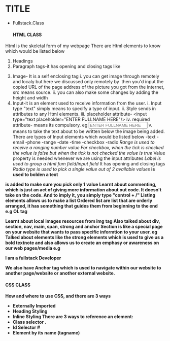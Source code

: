 # TITLE
- Fullstack.Class

  #### HTML CLASS
Html is the skeletal form of my webpage
 There are Html elements to know which would be listed below
 1. Headings <h1-h6>
 2. Paragraph tags-it has opening and closing tags like <p></p>
 3. Image- It is a self enclosing tag<img/>
 i. you can get image through remotely and localy but here we discussed only remotely
  by <img src=""> then you'd input the copied URL of the page address of the picture you got from the internet, src means source.
  ii. you can also make some changes by adding the height and width 
4. Input-it is an element used to receive information from the user.
i. Input type "text" simply means to specify a type of input.
ii. Style sends in attributes to any Html elements.
iii. placeholder attribute- <input type="text placeholder="ENTER FULLNAME HERE"/> 
iv. required attribute- means its compulsory. eg <input type="text" placeholder="ENTER FULLNAME HERE" required/>
v. <br> means to take the text about to be written below the image being added.
There are types of Input elements which would be listed below
-text -email -phone -range -date -time -checkbox -radio
*Range is used to receive a ranging number value*
*For checkbox, when the tick is checked the value is false but when the tick is not checked the value is true*
Value property is needed whenever we are using the input attributes
*Label is used to group a html fum field/input field* It has opening and closing tags<label></label>
*Radio type is used to pick a single value out of 2 available values*
<b> is used to bolden a text
<form> is added to make sure you pick only 1 value
Learnt about commenting, which is just an act of giving more information about out code. It doesn't take on the code. And to imply it, you simply type "control + /"
Listing elements allows us to make a list
Ordered list are list that are orderly arranged, it has something that guides them from beginning to the end e.g OL tag <ol></ol>
Learnt about local images resources from img tag
Also talked about div, section, nav, main, span, strong and anchor
Section is like a special page on your website that wants to pass specific informtion to your user. eg <section></section>
Talked about elements like the strong elements which is used to give us a bold textnote and also allows us to create an emphasy or awareness on our web pages/media e.g <p> I am a fullstack<strong> Developer</strong></p>
We also have Anchor tag which is used to navigate within our website to another page/website or another external website.



#### CSS CLASS
How and where to use CSS, and there are 3 ways 
- Externally Imported
- Heading Styling
- Inline Styling
 There are 3 ways to reference an element:
 - Class selector .
 - Id Selector #
 - Element by its name (tagname)